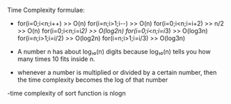 Time Complexity formulae:

- for(i=0;i<n;i++) >> O(n)
  for(i=n;i>1;i--) >> O(n)
  for(i=0;i<n;i=i+2) >> n/2 >> O(n)
  for(i=0;i<n;i=i*2) >> O(log2n)
  for(i=0;i<n;i=i*3) >> O(log3n)
  for(i=n;i>1;i=i/2) >> O(log2n)
  for(i=n;i>1;i=i/3) >> O(log3n)

- A number n has about log₁₀(n) digits because log₁₀(n) tells you how many times 10 fits inside n.

- whenever a number is multiplied or divided by a certain number, then the time complexity becomes the log of that number

-time complexity of sort function is nlogn
